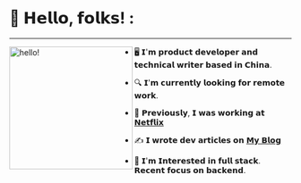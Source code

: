 # **👋 𝗛𝗲𝗹𝗹𝗼, 𝗳𝗼𝗹𝗸𝘀! :**
***
<p>
  <img width="220" alt="hello!" align="left" src="https://media1.tenor.com/images/72c9b849aa10b222371ebb99a6b1896a/tenor.gif" >
</p>

* 🖥  𝗜'𝗺 𝗽𝗿𝗼𝗱𝘂𝗰𝘁 𝗱𝗲𝘃𝗲𝗹𝗼𝗽𝗲𝗿 𝗮𝗻𝗱 𝘁𝗲𝗰𝗵𝗻𝗶𝗰𝗮𝗹 𝘄𝗿𝗶𝘁𝗲𝗿 𝗯𝗮𝘀𝗲𝗱 𝗶𝗻 𝗖𝗵𝗶𝗻𝗮.

* 🔍 𝗜'𝗺 𝗰𝘂𝗿𝗿𝗲𝗻𝘁𝗹𝘆 𝗹𝗼𝗼𝗸𝗶𝗻𝗴 𝗳𝗼𝗿 𝗿𝗲𝗺𝗼𝘁𝗲 𝘄𝗼𝗿𝗸.

* 💼 𝗣𝗿𝗲𝘃𝗶𝗼𝘂𝘀𝗹𝘆, 𝗜 𝘄𝗮𝘀 𝘄𝗼𝗿𝗸𝗶𝗻𝗴 𝗮𝘁 <a href="https://netflav.com" target="_blank">𝗡𝗲𝘁𝗳𝗹𝗶𝘅</a>

* ✍️  𝗜 𝘄𝗿𝗼𝘁𝗲 𝗱𝗲𝘃 𝗮𝗿𝘁𝗶𝗰𝗹𝗲𝘀 𝗼𝗻 <a href="https://netflav.com" target="_blank">𝗠𝘆 𝗕𝗹𝗼𝗴</a>

* 🧐 𝗜'𝗺 𝗜𝗻𝘁𝗲𝗿𝗲𝘀𝘁𝗲𝗱 𝗶𝗻 𝗳𝘂𝗹𝗹 𝘀𝘁𝗮𝗰𝗸. 𝗥𝗲𝗰𝗲𝗻𝘁 𝗳𝗼𝗰𝘂𝘀 𝗼𝗻 𝗯𝗮𝗰𝗸𝗲𝗻𝗱.
